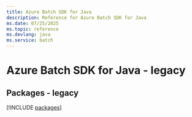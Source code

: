 ```yaml
---
title: Azure Batch SDK for Java
description: Reference for Azure Batch SDK for Java
ms.date: 07/25/2025
ms.topic: reference
ms.devlang: java
ms.service: batch
---
```

# Azure Batch SDK for Java - legacy
## Packages - legacy
[!INCLUDE [packages](batch-index.md)]